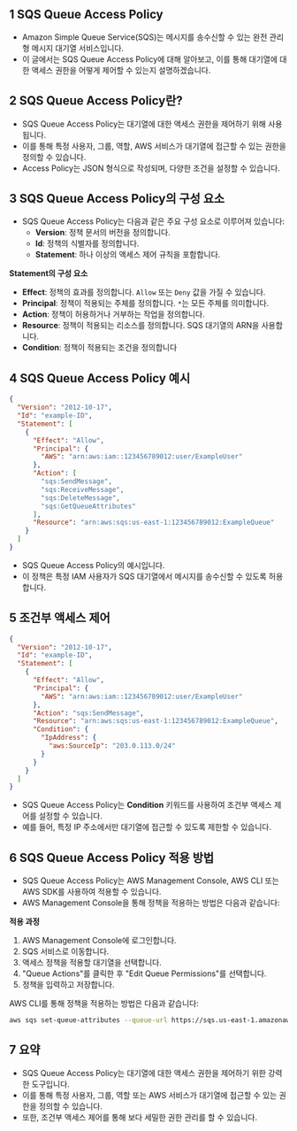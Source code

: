 ## 1 SQS Queue Access Policy

- Amazon Simple Queue Service(SQS)는 메시지를 송수신할 수 있는 완전 관리형 메시지 대기열 서비스입니다. 
- 이 글에서는 SQS Queue Access Policy에 대해 알아보고, 이를 통해 대기열에 대한 액세스 권한을 어떻게 제어할 수 있는지 설명하겠습니다.



## 2 SQS Queue Access Policy란?

- SQS Queue Access Policy는 대기열에 대한 액세스 권한을 제어하기 위해 사용됩니다.
- 이를 통해 특정 사용자, 그룹, 역할, AWS 서비스가 대기열에 접근할 수 있는 권한을 정의할 수 있습니다.
- Access Policy는 JSON 형식으로 작성되며, 다양한 조건을 설정할 수 있습니다.



## 3 SQS Queue Access Policy의 구성 요소

- SQS Queue Access Policy는 다음과 같은 주요 구성 요소로 이루어져 있습니다:
	- **Version**: 정책 문서의 버전을 정의합니다.
	- **Id**: 정책의 식별자를 정의합니다.
	- **Statement**: 하나 이상의 액세스 제어 규칙을 포함합니다.



**Statement의 구성 요소**

- **Effect**: 정책의 효과를 정의합니다. `Allow` 또는 `Deny` 값을 가질 수 있습니다.
- **Principal**: 정책이 적용되는 주체를 정의합니다. `*`는 모든 주체를 의미합니다.
- **Action**: 정책이 허용하거나 거부하는 작업을 정의합니다.
- **Resource**: 정책이 적용되는 리소스를 정의합니다. SQS 대기열의 ARN을 사용합니다.
- **Condition**: 정책이 적용되는 조건을 정의합니다



## 4 SQS Queue Access Policy 예시

```json
{
  "Version": "2012-10-17",
  "Id": "example-ID",
  "Statement": [
	{
	  "Effect": "Allow",
	  "Principal": {
		"AWS": "arn:aws:iam::123456789012:user/ExampleUser"
	  },
	  "Action": [
		"sqs:SendMessage",
		"sqs:ReceiveMessage",
		"sqs:DeleteMessage",
		"sqs:GetQueueAttributes"
	  ],
	  "Resource": "arn:aws:sqs:us-east-1:123456789012:ExampleQueue"
	}
  ]
}
```

- SQS Queue Access Policy의 예시입니다. 
- 이 정책은 특정 IAM 사용자가 SQS 대기열에서 메시지를 송수신할 수 있도록 허용합니다.



## 5 조건부 액세스 제어

```json
{
  "Version": "2012-10-17",
  "Id": "example-ID",
  "Statement": [
	{
	  "Effect": "Allow",
	  "Principal": {
		"AWS": "arn:aws:iam::123456789012:user/ExampleUser"
	  },
	  "Action": "sqs:SendMessage",
	  "Resource": "arn:aws:sqs:us-east-1:123456789012:ExampleQueue",
	  "Condition": {
		"IpAddress": {
		  "aws:SourceIp": "203.0.113.0/24"
		}
	  }
	}
  ]
}
```

- SQS Queue Access Policy는 **Condition** 키워드를 사용하여 조건부 액세스 제어를 설정할 수 있습니다. 
- 예를 들어, 특정 IP 주소에서만 대기열에 접근할 수 있도록 제한할 수 있습니다.



## 6 SQS Queue Access Policy 적용 방법

- SQS Queue Access Policy는 AWS Management Console, AWS CLI 또는 AWS SDK를 사용하여 적용할 수 있습니다. 
- AWS Management Console을 통해 정책을 적용하는 방법은 다음과 같습니다:


**적용 과정**

1. AWS Management Console에 로그인합니다.
2. SQS 서비스로 이동합니다.
3. 액세스 정책을 적용할 대기열을 선택합니다.
4. "Queue Actions"를 클릭한 후 "Edit Queue Permissions"를 선택합니다.
5. 정책을 입력하고 저장합니다.

AWS CLI를 통해 정책을 적용하는 방법은 다음과 같습니다:

```sh
aws sqs set-queue-attributes --queue-url https://sqs.us-east-1.amazonaws.com/123456789012/ExampleQueue --attributes Policy='{"Version":"2012-10-17","Id":"example-ID","Statement":[{"Effect":"Allow","Principal":{"AWS":"arn:aws:iam::123456789012:user/ExampleUser"},"Action":["sqs:SendMessage","sqs:ReceiveMessage","sqs:DeleteMessage","sqs:GetQueueAttributes"],"Resource":"arn:aws:sqs:us-east-1:123456789012:ExampleQueue"}]}'
```



## 7 요약

- SQS Queue Access Policy는 대기열에 대한 액세스 권한을 제어하기 위한 강력한 도구입니다. 
- 이를 통해 특정 사용자, 그룹, 역할 또는 AWS 서비스가 대기열에 접근할 수 있는 권한을 정의할 수 있습니다. 
- 또한, 조건부 액세스 제어를 통해 보다 세밀한 권한 관리를 할 수 있습니다.